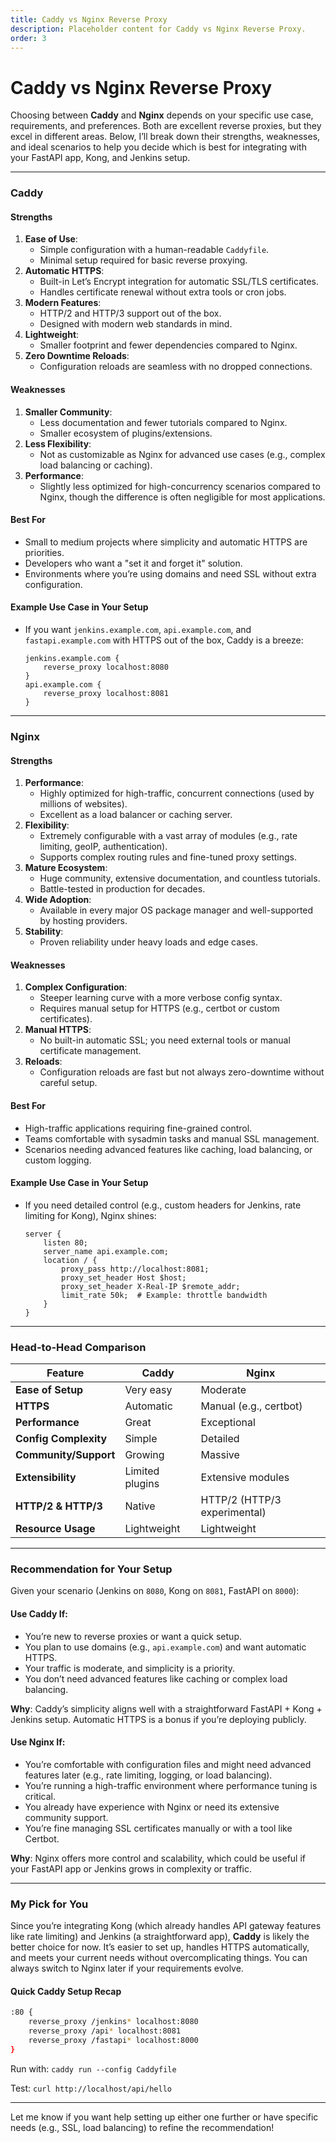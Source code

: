 ```yaml
---
title: Caddy vs Nginx Reverse Proxy
description: Placeholder content for Caddy vs Nginx Reverse Proxy.
order: 3
---
```


# Caddy vs Nginx Reverse Proxy

Choosing between **Caddy** and **Nginx** depends on your specific use case, requirements, and preferences. Both are excellent reverse proxies, but they excel in different areas. Below, I’ll break down their strengths, weaknesses, and ideal scenarios to help you decide which is best for integrating with your FastAPI app, Kong, and Jenkins setup.

---

### Caddy
#### Strengths
1. **Ease of Use**:
   - Simple configuration with a human-readable `Caddyfile`.
   - Minimal setup required for basic reverse proxying.
2. **Automatic HTTPS**:
   - Built-in Let’s Encrypt integration for automatic SSL/TLS certificates.
   - Handles certificate renewal without extra tools or cron jobs.
3. **Modern Features**:
   - HTTP/2 and HTTP/3 support out of the box.
   - Designed with modern web standards in mind.
4. **Lightweight**:
   - Smaller footprint and fewer dependencies compared to Nginx.
5. **Zero Downtime Reloads**:
   - Configuration reloads are seamless with no dropped connections.

#### Weaknesses
1. **Smaller Community**:
   - Less documentation and fewer tutorials compared to Nginx.
   - Smaller ecosystem of plugins/extensions.
2. **Less Flexibility**:
   - Not as customizable as Nginx for advanced use cases (e.g., complex load balancing or caching).
3. **Performance**:
   - Slightly less optimized for high-concurrency scenarios compared to Nginx, though the difference is often negligible for most applications.

#### Best For
- Small to medium projects where simplicity and automatic HTTPS are priorities.
- Developers who want a "set it and forget it" solution.
- Environments where you’re using domains and need SSL without extra configuration.

#### Example Use Case in Your Setup
- If you want `jenkins.example.com`, `api.example.com`, and `fastapi.example.com` with HTTPS out of the box, Caddy is a breeze:
  ```
  jenkins.example.com {
      reverse_proxy localhost:8080
  }
  api.example.com {
      reverse_proxy localhost:8081
  }
  ```

---

### Nginx
#### Strengths
1. **Performance**:
   - Highly optimized for high-traffic, concurrent connections (used by millions of websites).
   - Excellent as a load balancer or caching server.
2. **Flexibility**:
   - Extremely configurable with a vast array of modules (e.g., rate limiting, geoIP, authentication).
   - Supports complex routing rules and fine-tuned proxy settings.
3. **Mature Ecosystem**:
   - Huge community, extensive documentation, and countless tutorials.
   - Battle-tested in production for decades.
4. **Wide Adoption**:
   - Available in every major OS package manager and well-supported by hosting providers.
5. **Stability**:
   - Proven reliability under heavy loads and edge cases.

#### Weaknesses
1. **Complex Configuration**:
   - Steeper learning curve with a more verbose config syntax.
   - Requires manual setup for HTTPS (e.g., certbot or custom certificates).
2. **Manual HTTPS**:
   - No built-in automatic SSL; you need external tools or manual certificate management.
3. **Reloads**:
   - Configuration reloads are fast but not always zero-downtime without careful setup.

#### Best For
- High-traffic applications requiring fine-grained control.
- Teams comfortable with sysadmin tasks and manual SSL management.
- Scenarios needing advanced features like caching, load balancing, or custom logging.

#### Example Use Case in Your Setup
- If you need detailed control (e.g., custom headers for Jenkins, rate limiting for Kong), Nginx shines:
  ```nginx
  server {
      listen 80;
      server_name api.example.com;
      location / {
          proxy_pass http://localhost:8081;
          proxy_set_header Host $host;
          proxy_set_header X-Real-IP $remote_addr;
          limit_rate 50k;  # Example: throttle bandwidth
      }
  }
  ```

---

### Head-to-Head Comparison
| Feature                | Caddy                  | Nginx                  |
|------------------------|------------------------|------------------------|
| **Ease of Setup**      | Very easy             | Moderate               |
| **HTTPS**              | Automatic             | Manual (e.g., certbot) |
| **Performance**        | Great                 | Exceptional            |
| **Config Complexity**  | Simple                | Detailed               |
| **Community/Support**  | Growing               | Massive                |
| **Extensibility**      | Limited plugins       | Extensive modules      |
| **HTTP/2 & HTTP/3**    | Native                | HTTP/2 (HTTP/3 experimental) |
| **Resource Usage**     | Lightweight           | Lightweight            |

---

### Recommendation for Your Setup
Given your scenario (Jenkins on `8080`, Kong on `8081`, FastAPI on `8000`):

#### Use Caddy If:
- You’re new to reverse proxies or want a quick setup.
- You plan to use domains (e.g., `api.example.com`) and want automatic HTTPS.
- Your traffic is moderate, and simplicity is a priority.
- You don’t need advanced features like caching or complex load balancing.

**Why**: Caddy’s simplicity aligns well with a straightforward FastAPI + Kong + Jenkins setup. Automatic HTTPS is a bonus if you’re deploying publicly.

#### Use Nginx If:
- You’re comfortable with configuration files and might need advanced features later (e.g., rate limiting, logging, or load balancing).
- You’re running a high-traffic environment where performance tuning is critical.
- You already have experience with Nginx or need its extensive community support.
- You’re fine managing SSL certificates manually or with a tool like Certbot.

**Why**: Nginx offers more control and scalability, which could be useful if your FastAPI app or Jenkins grows in complexity or traffic.

---

### My Pick for You
Since you’re integrating Kong (which already handles API gateway features like rate limiting) and Jenkins (a straightforward app), **Caddy** is likely the better choice for now. It’s easier to set up, handles HTTPS automatically, and meets your current needs without overcomplicating things. You can always switch to Nginx later if your requirements evolve.

#### Quick Caddy Setup Recap
```bash
:80 {
    reverse_proxy /jenkins* localhost:8080
    reverse_proxy /api* localhost:8081
    reverse_proxy /fastapi* localhost:8000
}
```
Run with: `caddy run --config Caddyfile`

Test: `curl http://localhost/api/hello`

---

Let me know if you want help setting up either one further or have specific needs (e.g., SSL, load balancing) to refine the recommendation!